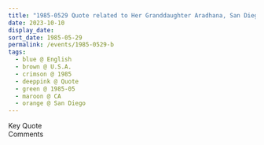```yaml
---
title: "1985-0529 Quote related to Her Granddaughter Aradhana, San Diego, CA, U.S.A. from Govardan Dhari"
date: 2023-10-10
display_date: 
sort_date: 1985-05-29
permalink: /events/1985-0529-b
tags:
  - blue @ English
  - brown @ U.S.A.
  - crimson @ 1985
  - deeppink @ Quote
  - green @ 1985-05
  - maroon @ CA
  - orange @ San Diego
---
```


<wave-list>
  <list-title color="green" width="75">Key Quote</list-title>
  <list-item color="BlanchedAlmond"  width="200"></list-item>
  <list-item color="Lavender"></list-item>
  <list-item color="BlanchedAlmond"></list-item>
</wave-list>

<br>

<wave-list>
  <list-title color="green" width="75">Comments</list-title>
  <list-item color="BlanchedAlmond"  width="200"></list-item>
  <list-item color="Lavender"></list-item>
  <list-item color="BlanchedAlmond"></list-item>
</wave-list>